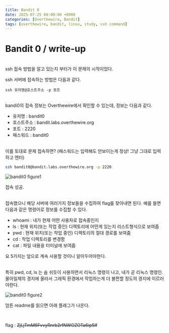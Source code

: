 ```yaml
---
title: Bandit 0
date: 2025-07-25 00:00:00 +0900
categories: [Overthewire, Bandit]
tags: [overthewire, bandit, linux, study, ssh command]
---
```


# Bandit 0 / write-up

<br>
ssh 접속 방법을 알고 있는지 부터가 이 문제의 시작이었다.

ssh 서버에 접속하는 방법은 다음과 같다.

`ssh 유저명@호스트주소 -p 포트`

<br>
bandi0의 접속 정보는 Overthewire에서 확인할 수 있는데, 정보는 다음과 같다.

- 유저명 : bandit0
- 호스트주소 : bandit.labs.overthewire.org
- 포트 : 2220
- 패스워드 : bandit0

<br>
이를 토대로 문제 접속하면? (패스워드는 입력해도 안보이는게 정상! 그냥 그대로 입력하고 엔터)

```bash
ssh bandit0@bandit.labs.overthewire.org -p 2220
```

![bandit0 figure1](/assets/img/bandit/2025-07-30-19-19-21.png)

접속 성공.

<br>
접속했으니 해당 서버에 여러가지 정보들을 수집하여 flag를 찾아내면 된다. 예를 들면 다음과 같은 명령어로 정보를 수집할 수 있다.

- whoami : 내가 현재 어떤 사용자로 접속중인지
- ls : 현재 위치(또는 작업 중인) 디렉토리에 어떤게 있는지 리스트형식으로 보여줌
- pwd : 현재 위치(또는 작업 중인) 디렉토리의 절대 경로를 보여줌
- cd : 작업 디렉토리를 변경함
- cat : 파일 내용을 터미널에 보여줌

요 5가지는 앞으로 계속 사용할 것이니 알아두어야한다.

<br>
특히 pwd, cd, ls 는 숨 쉬듯이 사용하면서 리눅스 명령이 나고, 내가 곧 리눅스 명령인. 
물아일체의 경지에 올라서 그래픽 환경에서 작업하는게 더 불편할 정도의 경지에 이르러야한다.

![bandit0 figure2](/assets/img/bandit/2025-07-30-19-21-37.png)

암튼 readme를 읽으면 아래 플래그가 나온다.

<br>

flag : ~~ZjLjTmM6FvvyRnrb2rfNWOZOTa6ip5If~~